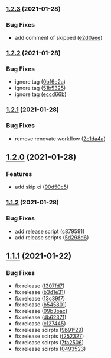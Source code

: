### [1.2.3](https://github.com/kuro-kuroite/test-github-actions-deploy/compare/v1.2.2...v1.2.3) (2021-01-28)


### Bug Fixes

* add comment of skipped ([e2d0aee](https://github.com/kuro-kuroite/test-github-actions-deploy/commit/e2d0aeee5e0b253ae3484c0cb2f0a786eb6a3094))

### [1.2.2](https://github.com/kuro-kuroite/test-github-actions-deploy/compare/v1.2.1...v1.2.2) (2021-01-28)


### Bug Fixes

* ignore tag ([0bf6e2a](https://github.com/kuro-kuroite/test-github-actions-deploy/commit/0bf6e2af875df5a8a89b8d822c56f9f1f08747cf))
* ignore tag ([51b5325](https://github.com/kuro-kuroite/test-github-actions-deploy/commit/51b5325a8ad6ffaf6245689143a4c8a52e287cb5))
* ignore tag ([eccd66b](https://github.com/kuro-kuroite/test-github-actions-deploy/commit/eccd66bf6501ee29f8348568e74e32d8cd2cadb6))

### [1.2.1](https://github.com/kuro-kuroite/test-github-actions-deploy/compare/v1.2.0...v1.2.1) (2021-01-28)


### Bug Fixes

* remove renovate workflow ([2c1da4a](https://github.com/kuro-kuroite/test-github-actions-deploy/commit/2c1da4a535f6f9e431dd47397eeb0d7e04fc8d13))

## [1.2.0](https://github.com/kuro-kuroite/test-github-actions-deploy/compare/v1.1.2...v1.2.0) (2021-01-28)


### Features

* add skip ci ([90d50c5](https://github.com/kuro-kuroite/test-github-actions-deploy/commit/90d50c5c9a5efa064e0a0bd4c7b72b0550162737))

### [1.1.2](https://github.com/kuro-kuroite/test-github-actions-deploy/compare/v1.1.1...v1.1.2) (2021-01-28)


### Bug Fixes

* add release script ([c879591](https://github.com/kuro-kuroite/test-github-actions-deploy/commit/c8795913e2fe3015a74452d54236514d69a5355d))
* add release scripts ([5d298d6](https://github.com/kuro-kuroite/test-github-actions-deploy/commit/5d298d63c1c8f0b3601eb3d943fb6d2bf09cb7d1))

## [1.1.1](https://github.com/kuro-kuroite/test-github-actions-deploy/compare/v1.1.0...v1.1.1) (2021-01-22)


### Bug Fixes

* fix release ([f307fd7](https://github.com/kuro-kuroite/test-github-actions-deploy/commit/f307fd7f576825aa8adc263f149dafef450ec945))
* fix release ([b3d1e31](https://github.com/kuro-kuroite/test-github-actions-deploy/commit/b3d1e319865b87e518af4ed5ee6387699703baec))
* fix release ([13c39f7](https://github.com/kuro-kuroite/test-github-actions-deploy/commit/13c39f7833ba0f2f83e33c34d269ec89f5f41d71))
* fix release ([b545801](https://github.com/kuro-kuroite/test-github-actions-deploy/commit/b5458019539c0f6356fd2edbb6151c781e81b819))
* fix release ([09b3bac](https://github.com/kuro-kuroite/test-github-actions-deploy/commit/09b3bac9588e953f5225e2db0a982df02ed5a161))
* fix release ([db62371](https://github.com/kuro-kuroite/test-github-actions-deploy/commit/db623711afa8bc54ac620b7863a2101c3a1b9560))
* fix release ([c127445](https://github.com/kuro-kuroite/test-github-actions-deploy/commit/c127445a7548c82f94056d45f504333a28b2ab1c))
* fix release scirpts ([9b91f29](https://github.com/kuro-kuroite/test-github-actions-deploy/commit/9b91f295d931507f500ce125ebeaf0df30591705))
* fix release scirpts ([f252327](https://github.com/kuro-kuroite/test-github-actions-deploy/commit/f252327022b3804b9a30deaade7da424227d0d73))
* fix release scirpts ([7fa2506](https://github.com/kuro-kuroite/test-github-actions-deploy/commit/7fa2506a4d8558ed44e8f9ef660ba1aa13012489))
* fix release scirpts ([0493523](https://github.com/kuro-kuroite/test-github-actions-deploy/commit/0493523d1b065b2cc06816a16daa791b8209bbfb))
